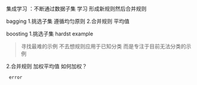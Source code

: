 集成学习 ：不断通过数据子集 学习 形成新规则然后合并规则

bagging
1.挑选子集 遵循均匀原则
2.合并规则  平均值

boosting
1.挑选子集 hardst example
>寻找最难的示例 不去想规则应用于已知分类 而是专注于目前无法分类的示例

2.合并规则  加权平均值
如何加权？
 
```
 error
```
